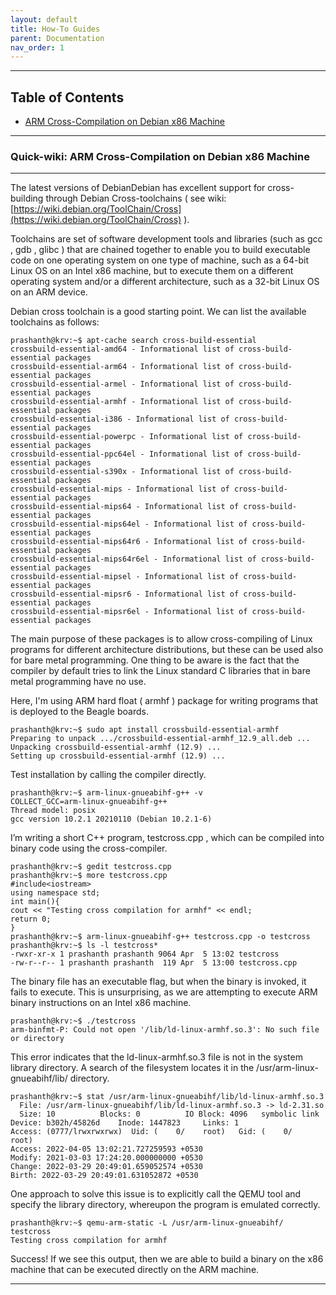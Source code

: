 ```yaml
---
layout: default
title: How-To Guides
parent: Documentation
nav_order: 1
---
```


---------------------------------------------------------------------------------------------------
## Table of Contents


- [ARM Cross-Compilation on Debian x86 Machine](#quick-wiki-arm-cross-compilation-on-debian-x86-machine)

 --------------------------------------------------------------------------
 
### **Quick-wiki: ARM Cross-Compilation on Debian x86 Machine**
---
The latest versions of DebianDebian has excellent support for cross-building through Debian Cross-toolchains ( see wiki: [https://wiki.debian.org/ToolChain/Cross](https://wiki.debian.org/ToolChain/Cross) ).

Toolchains are set of software development tools and libraries (such as gcc , gdb , glibc ) that are chained together to enable you to build executable code on one operating system on one type of machine, such as a 64-bit Linux OS on an Intel x86 machine, but to execute them on a different operating system and/or a different architecture, such as a 32-bit Linux OS on an ARM device.

Debian cross toolchain is a good starting point. We can list the available toolchains as follows:
    
    prashanth@krv:~$ apt-cache search cross-build-essential
    crossbuild-essential-amd64 - Informational list of cross-build-essential packages
    crossbuild-essential-arm64 - Informational list of cross-build-essential packages
    crossbuild-essential-armel - Informational list of cross-build-essential packages
    crossbuild-essential-armhf - Informational list of cross-build-essential packages
    crossbuild-essential-i386 - Informational list of cross-build-essential packages
    crossbuild-essential-powerpc - Informational list of cross-build-essential packages
    crossbuild-essential-ppc64el - Informational list of cross-build-essential packages
    crossbuild-essential-s390x - Informational list of cross-build-essential packages
    crossbuild-essential-mips - Informational list of cross-build-essential packages
    crossbuild-essential-mips64 - Informational list of cross-build-essential packages
    crossbuild-essential-mips64el - Informational list of cross-build-essential packages
    crossbuild-essential-mips64r6 - Informational list of cross-build-essential packages
    crossbuild-essential-mips64r6el - Informational list of cross-build-essential packages
    crossbuild-essential-mipsel - Informational list of cross-build-essential packages
    crossbuild-essential-mipsr6 - Informational list of cross-build-essential packages
    crossbuild-essential-mipsr6el - Informational list of cross-build-essential packages

The main purpose of these packages is to allow cross-compiling of Linux programs for different architecture distributions, but these can be used also for bare metal programming. One thing to be aware is the fact that the compiler by default tries to link the Linux standard C libraries that in bare metal programming have no use.

Here, I'm using ARM hard float ( armhf ) package for writing programs that is
deployed to the Beagle boards.

    prashanth@krv:~$ sudo apt install crossbuild-essential-armhf
    Preparing to unpack .../crossbuild-essential-armhf_12.9_all.deb ...
    Unpacking crossbuild-essential-armhf (12.9) ...
    Setting up crossbuild-essential-armhf (12.9) ...

Test installation by calling the compiler directly.

    prashanth@krv:~$ arm-linux-gnueabihf-g++ -v
    COLLECT_GCC=arm-linux-gnueabihf-g++
    Thread model: posix
    gcc version 10.2.1 20210110 (Debian 10.2.1-6) 

I’m writing a short C++ program, testcross.cpp , which can be compiled into binary code using the cross-compiler.

    prashanth@krv:~$ gedit testcross.cpp
    prashanth@krv:~$ more testcross.cpp
    #include<iostream>
    using namespace std;
    int main(){
    cout << "Testing cross compilation for armhf" << endl;
    return 0;
    }
    prashanth@krv:~$ arm-linux-gnueabihf-g++ testcross.cpp -o testcross
    prashanth@krv:~$ ls -l testcross*
    -rwxr-xr-x 1 prashanth prashanth 9064 Apr  5 13:02 testcross
    -rw-r--r-- 1 prashanth prashanth  119 Apr  5 13:00 testcross.cpp

The binary file has an executable flag, but when the binary is invoked, it fails to execute. This is unsurprising, as we are attempting to execute ARM binary instructions on an Intel x86 machine.

    prashanth@krv:~$ ./testcross
    arm-binfmt-P: Could not open '/lib/ld-linux-armhf.so.3': No such file or directory

This error indicates that the ld-linux-armhf.so.3 file is not in the system library directory. A search of the filesystem locates it in the /usr/arm-linux-gnueabihf/lib/ directory.

    prashanth@krv:~$ stat /usr/arm-linux-gnueabihf/lib/ld-linux-armhf.so.3
      File: /usr/arm-linux-gnueabihf/lib/ld-linux-armhf.so.3 -> ld-2.31.so
      Size: 10        	Blocks: 0          IO Block: 4096   symbolic link
    Device: b302h/45826d	Inode: 1447823     Links: 1
    Access: (0777/lrwxrwxrwx)  Uid: (    0/    root)   Gid: (    0/    root)
    Access: 2022-04-05 13:02:21.727259593 +0530
    Modify: 2021-03-03 17:24:20.000000000 +0530
    Change: 2022-03-29 20:49:01.659052574 +0530
    Birth: 2022-03-29 20:49:01.631052872 +0530

One approach to solve this issue is to explicitly call the QEMU tool and specify the library directory, whereupon the program is emulated correctly.

    prashanth@krv:~$ qemu-arm-static -L /usr/arm-linux-gnueabihf/ testcross
    Testing cross compilation for armhf

Success! If we see this output, then we are able to build a binary on the x86 machine that can be executed directly on the ARM machine. 

 --------------------------------------------------------------------------

